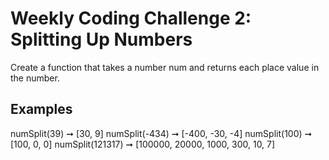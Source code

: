 # Weekly Coding Challenge 2: Splitting Up Numbers

Create a function that takes a number num and returns each place value in the number.

## Examples
numSplit(39) ➞ [30, 9]
numSplit(-434) ➞ [-400, -30, -4]
numSplit(100) ➞ [100, 0, 0]
numSplit(121317) ➞ [100000, 20000, 1000, 300, 10, 7]